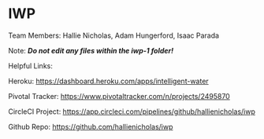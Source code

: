 # IWP
Team Members: Hallie Nicholas, Adam Hungerford, Isaac Parada

Note: ***Do not edit any files within the iwp-1 folder!***

Helpful Links:

Heroku: https://dashboard.heroku.com/apps/intelligent-water

Pivotal Tracker: https://www.pivotaltracker.com/n/projects/2495870

CircleCI Project: https://app.circleci.com/pipelines/github/hallienicholas/iwp

Github Repo: https://github.com/hallienicholas/iwp
 
